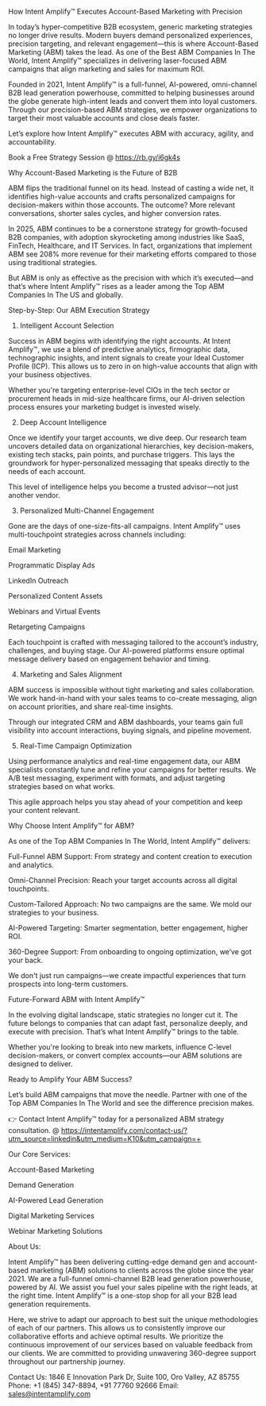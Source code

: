 How Intent Amplify™ Executes Account-Based Marketing with Precision

In today’s hyper-competitive B2B ecosystem, generic marketing strategies no longer drive results. Modern buyers demand personalized experiences, precision targeting, and relevant engagement—this is where Account-Based Marketing (ABM) takes the lead. As one of the Best ABM Companies In The World, Intent Amplify™ specializes in delivering laser-focused ABM campaigns that align marketing and sales for maximum ROI.

Founded in 2021, Intent Amplify™ is a full-funnel, AI-powered, omni-channel B2B lead generation powerhouse, committed to helping businesses around the globe generate high-intent leads and convert them into loyal customers. Through our precision-based ABM strategies, we empower organizations to target their most valuable accounts and close deals faster.

Let’s explore how Intent Amplify™ executes ABM with accuracy, agility, and accountability.

Book a Free Strategy Session @ https://rb.gy/i6gk4s 

Why Account-Based Marketing is the Future of B2B

ABM flips the traditional funnel on its head. Instead of casting a wide net, it identifies high-value accounts and crafts personalized campaigns for decision-makers within those accounts. The outcome? More relevant conversations, shorter sales cycles, and higher conversion rates.

In 2025, ABM continues to be a cornerstone strategy for growth-focused B2B companies, with adoption skyrocketing among industries like SaaS, FinTech, Healthcare, and IT Services. In fact, organizations that implement ABM see 208% more revenue for their marketing efforts compared to those using traditional strategies.

But ABM is only as effective as the precision with which it’s executed—and that’s where Intent Amplify™ rises as a leader among the Top ABM Companies In The US and globally.

Step-by-Step: Our ABM Execution Strategy

1. Intelligent Account Selection

Success in ABM begins with identifying the right accounts. At Intent Amplify™, we use a blend of predictive analytics, firmographic data, technographic insights, and intent signals to create your Ideal Customer Profile (ICP). This allows us to zero in on high-value accounts that align with your business objectives.

Whether you're targeting enterprise-level CIOs in the tech sector or procurement heads in mid-size healthcare firms, our AI-driven selection process ensures your marketing budget is invested wisely.

2. Deep Account Intelligence

Once we identify your target accounts, we dive deep. Our research team uncovers detailed data on organizational hierarchies, key decision-makers, existing tech stacks, pain points, and purchase triggers. This lays the groundwork for hyper-personalized messaging that speaks directly to the needs of each account.

This level of intelligence helps you become a trusted advisor—not just another vendor.

3. Personalized Multi-Channel Engagement

Gone are the days of one-size-fits-all campaigns. Intent Amplify™ uses multi-touchpoint strategies across channels including:

Email Marketing

Programmatic Display Ads

LinkedIn Outreach

Personalized Content Assets

Webinars and Virtual Events

Retargeting Campaigns

Each touchpoint is crafted with messaging tailored to the account’s industry, challenges, and buying stage. Our AI-powered platforms ensure optimal message delivery based on engagement behavior and timing.

4. Marketing and Sales Alignment

ABM success is impossible without tight marketing and sales collaboration. We work hand-in-hand with your sales teams to co-create messaging, align on account priorities, and share real-time insights.

Through our integrated CRM and ABM dashboards, your teams gain full visibility into account interactions, buying signals, and pipeline movement.

5. Real-Time Campaign Optimization

Using performance analytics and real-time engagement data, our ABM specialists constantly tune and refine your campaigns for better results. We A/B test messaging, experiment with formats, and adjust targeting strategies based on what works.

This agile approach helps you stay ahead of your competition and keep your content relevant.

Why Choose Intent Amplify™ for ABM?

As one of the Top ABM Companies In The World, Intent Amplify™ delivers:

Full-Funnel ABM Support: From strategy and content creation to execution and analytics.

Omni-Channel Precision: Reach your target accounts across all digital touchpoints.

Custom-Tailored Approach: No two campaigns are the same. We mold our strategies to your business.

AI-Powered Targeting: Smarter segmentation, better engagement, higher ROI.

360-Degree Support: From onboarding to ongoing optimization, we’ve got your back.

We don't just run campaigns—we create impactful experiences that turn prospects into long-term customers.

Future-Forward ABM with Intent Amplify™

In the evolving digital landscape, static strategies no longer cut it. The future belongs to companies that can adapt fast, personalize deeply, and execute with precision. That’s what Intent Amplify™ brings to the table.

Whether you're looking to break into new markets, influence C-level decision-makers, or convert complex accounts—our ABM solutions are designed to deliver.

Ready to Amplify Your ABM Success?

Let’s build ABM campaigns that move the needle. Partner with one of the Top ABM Companies In The World and see the difference precision makes.

👉 Contact Intent Amplify™ today for a personalized ABM strategy consultation. @ https://intentamplify.com/contact-us/?utm_source=linkedin&utm_medium=K10&utm_campaign=+

Our Core Services:

Account-Based Marketing

Demand Generation

AI-Powered Lead Generation

Digital Marketing Services

Webinar Marketing Solutions


About Us:

Intent Amplify™ has been delivering cutting-edge demand gen and account-based marketing (ABM) solutions to clients across the globe since the year 2021. We are a full-funnel omni-channel B2B lead generation powerhouse, powered by AI. We assist you fuel your sales pipeline with the right leads, at the right time. Intent Amplify™ is a one-stop shop for all your B2B lead generation requirements.

Here, we strive to adapt our approach to best suit the unique methodologies of each of our partners. This allows us to consistently improve our collaborative efforts and achieve optimal results. We prioritize the continuous improvement of our services based on valuable feedback from our clients. We are committed to providing unwavering 360-degree support throughout our partnership journey.

Contact Us:
1846 E Innovation Park Dr,
Suite 100, Oro Valley, AZ 85755
Phone: +1 (845) 347-8894, +91 77760 92666
Email: sales@intentamplify.com
